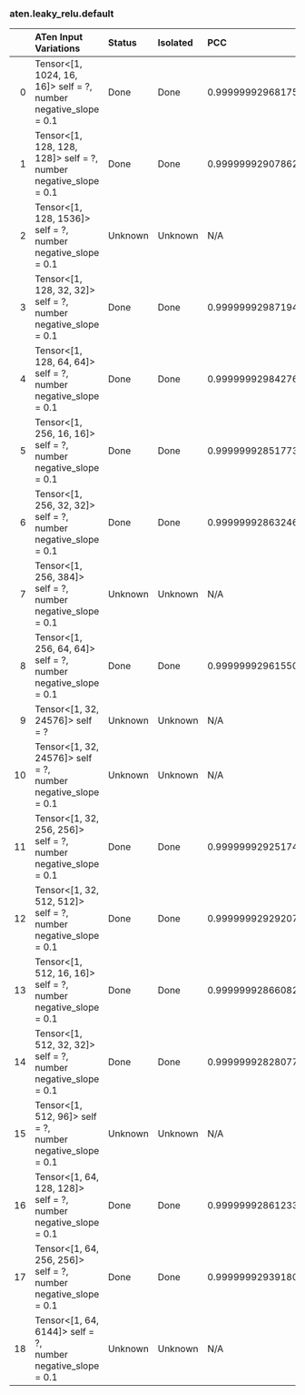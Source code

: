 ### aten.leaky_relu.default
|    | ATen Input Variations                                               | Status   | Isolated   | PCC                | Host   |
|---:|:--------------------------------------------------------------------|:---------|:-----------|:-------------------|:-------|
|  0 | Tensor<[1, 1024, 16, 16]> self = ?,<br>number negative_slope = 0.1  | Done     | Done       | 0.9999999296817593 | 0      |
|  1 | Tensor<[1, 128, 128, 128]> self = ?,<br>number negative_slope = 0.1 | Done     | Done       | 0.9999999290786223 | 0      |
|  2 | Tensor<[1, 128, 1536]> self = ?,<br>number negative_slope = 0.1     | Unknown  | Unknown    | N/A                | N/A    |
|  3 | Tensor<[1, 128, 32, 32]> self = ?,<br>number negative_slope = 0.1   | Done     | Done       | 0.9999999298719491 | 0      |
|  4 | Tensor<[1, 128, 64, 64]> self = ?,<br>number negative_slope = 0.1   | Done     | Done       | 0.9999999298427674 | 0      |
|  5 | Tensor<[1, 256, 16, 16]> self = ?,<br>number negative_slope = 0.1   | Done     | Done       | 0.9999999285177381 | 0      |
|  6 | Tensor<[1, 256, 32, 32]> self = ?,<br>number negative_slope = 0.1   | Done     | Done       | 0.9999999286324652 | 0      |
|  7 | Tensor<[1, 256, 384]> self = ?,<br>number negative_slope = 0.1      | Unknown  | Unknown    | N/A                | N/A    |
|  8 | Tensor<[1, 256, 64, 64]> self = ?,<br>number negative_slope = 0.1   | Done     | Done       | 0.9999999296155068 | 0      |
|  9 | Tensor<[1, 32, 24576]> self = ?                                     | Unknown  | Unknown    | N/A                | N/A    |
| 10 | Tensor<[1, 32, 24576]> self = ?,<br>number negative_slope = 0.1     | Unknown  | Unknown    | N/A                | N/A    |
| 11 | Tensor<[1, 32, 256, 256]> self = ?,<br>number negative_slope = 0.1  | Done     | Done       | 0.9999999292517491 | 0      |
| 12 | Tensor<[1, 32, 512, 512]> self = ?,<br>number negative_slope = 0.1  | Done     | Done       | 0.9999999292920793 | 0      |
| 13 | Tensor<[1, 512, 16, 16]> self = ?,<br>number negative_slope = 0.1   | Done     | Done       | 0.9999999286608287 | 0      |
| 14 | Tensor<[1, 512, 32, 32]> self = ?,<br>number negative_slope = 0.1   | Done     | Done       | 0.9999999282807798 | 0      |
| 15 | Tensor<[1, 512, 96]> self = ?,<br>number negative_slope = 0.1       | Unknown  | Unknown    | N/A                | N/A    |
| 16 | Tensor<[1, 64, 128, 128]> self = ?,<br>number negative_slope = 0.1  | Done     | Done       | 0.999999928612339  | 0      |
| 17 | Tensor<[1, 64, 256, 256]> self = ?,<br>number negative_slope = 0.1  | Done     | Done       | 0.9999999293918043 | 0      |
| 18 | Tensor<[1, 64, 6144]> self = ?,<br>number negative_slope = 0.1      | Unknown  | Unknown    | N/A                | N/A    |

